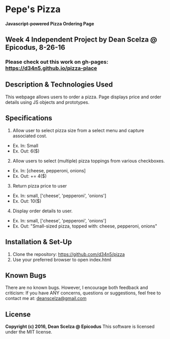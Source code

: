 # Pepe's Pizza #

#### Javascript-powered Pizza Ordering Page ####

## Week 4 Independent Project by Dean Scelza @ Epicodus, 8-26-16 ##

### Please check out this work on gh-pages: https://d34n5.github.io/pizza-place

## Description & Technologies Used
This webpage allows users to order a pizza.  Page displays price and order details using JS objects and prototypes.


## Specifications
1. Allow user to select pizza size from a select menu and capture associated cost.
 - Ex. In: Small
 - Ex. Out: 6($)
2. Allow users to select (multiple) pizza toppings from various checkboxes.
 - Ex. In: [cheese, pepperoni, onions]
 - Ex. Out: += 4($)
3. Return pizza price to user
 - Ex. In: small, ['cheese', 'pepperoni', 'onions']
 - Ex. Out: 10($)
4. Display order details to user.
 - Ex. In: small, ['cheese', 'pepperoni', 'onions']
 - Ex. Out: "Small-sized pizza, topped with: cheese, pepperoni, onions"

## Installation & Set-Up
1. Clone the repository: https://github.com/d34n5/pizza
2. Use your preferred browser to open index.html

## Known Bugs
There are no known bugs.  However, I encourage both feedback and criticism: If you have ANY concerns, questions or suggestions, feel free to contact me at:  deanscelza@gmail.com

## License
**Copyright (c) 2016, Dean Scelza @ Epicodus**
This software is licensed under the MIT license.
